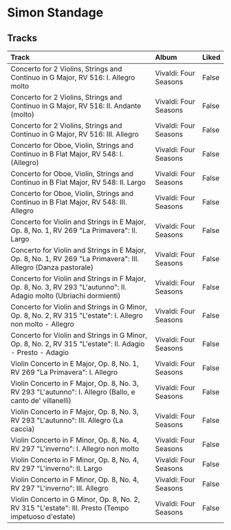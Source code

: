 # Simon Standage

## Tracks

| Track                                                                                                               | Album                 | Liked   |
|:--------------------------------------------------------------------------------------------------------------------|:----------------------|:--------|
| Concerto for 2 Violins, Strings and Continuo in G Major, RV 516: I. Allegro molto                                   | Vivaldi: Four Seasons | False   |
| Concerto for 2 Violins, Strings and Continuo in G Major, RV 516: II. Andante (molto)                                | Vivaldi: Four Seasons | False   |
| Concerto for 2 Violins, Strings and Continuo in G Major, RV 516: III. Allegro                                       | Vivaldi: Four Seasons | False   |
| Concerto for Oboe, Violin, Strings and Continuo in B Flat Major, RV 548: I. (Allegro)                               | Vivaldi: Four Seasons | False   |
| Concerto for Oboe, Violin, Strings and Continuo in B Flat Major, RV 548: II. Largo                                  | Vivaldi: Four Seasons | False   |
| Concerto for Oboe, Violin, Strings and Continuo in B Flat Major, RV 548: III. Allegro                               | Vivaldi: Four Seasons | False   |
| Concerto for Violin and Strings in E Major, Op. 8, No. 1, RV 269 "La Primavera": II. Largo                          | Vivaldi: Four Seasons | False   |
| Concerto for Violin and Strings in E Major, Op. 8, No. 1, RV 269 "La Primavera": III. Allegro (Danza pastorale)     | Vivaldi: Four Seasons | False   |
| Concerto for Violin and Strings in F Major, Op. 8, No. 3, RV 293 "L'autunno": II. Adagio molto (Ubriachi dormienti) | Vivaldi: Four Seasons | False   |
| Concerto for Violin and Strings in G Minor, Op. 8, No. 2, RV 315 "L'estate": I. Allegro non molto - Allegro         | Vivaldi: Four Seasons | False   |
| Concerto for Violin and Strings in G Minor, Op. 8, No. 2, RV 315 "L'estate": II. Adagio - Presto - Adagio           | Vivaldi: Four Seasons | False   |
| Violin Concerto in E Major, Op. 8, No. 1, RV 269 "La Primavera": I. Allegro                                         | Vivaldi: Four Seasons | False   |
| Violin Concerto in F Major, Op. 8, No. 3, RV 293 "L'autunno": I. Allegro (Ballo, e canto de' villanelli)            | Vivaldi: Four Seasons | False   |
| Violin Concerto in F Major, Op. 8, No. 3, RV 293 "L'autunno": III. Allegro (La caccia)                              | Vivaldi: Four Seasons | False   |
| Violin Concerto in F Minor, Op. 8, No. 4, RV 297 "L'inverno": I. Allegro non molto                                  | Vivaldi: Four Seasons | False   |
| Violin Concerto in F Minor, Op. 8, No. 4, RV 297 "L'inverno": II. Largo                                             | Vivaldi: Four Seasons | False   |
| Violin Concerto in F Minor, Op. 8, No. 4, RV 297 "L'inverno": III. Allegro                                          | Vivaldi: Four Seasons | False   |
| Violin Concerto in G Minor, Op. 8, No. 2, RV 315 "L'estate": III. Presto (Tempo impetuoso d'estate)                 | Vivaldi: Four Seasons | False   |